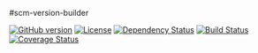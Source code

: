 #scm-version-builder

[![GitHub version](https://badge.fury.io/gh/moleksyuk%2Fscm-version-builder.svg)](http://badge.fury.io/gh/moleksyuk%2Fscm-version-builder)
[![License](http://img.shields.io/:license-mit-blue.svg)](http://doge.mit-license.org)
[![Dependency Status](https://www.versioneye.com/user/projects/54aab36365ff617dbc000001/badge.svg?style=flat)](https://www.versioneye.com/user/projects/54aab36365ff617dbc000001)
[![Build Status](https://travis-ci.org/moleksyuk/scm-version-builder.svg?branch=master)](https://travis-ci.org/moleksyuk/scm-version-builder)
[![Coverage Status](https://img.shields.io/coveralls/moleksyuk/scm-version-builder.svg)](https://coveralls.io/r/moleksyuk/scm-version-builder?branch=master)

